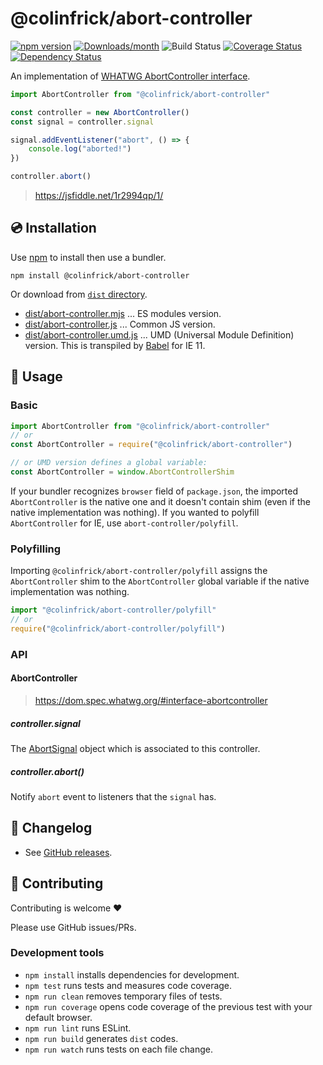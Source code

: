# @colinfrick/abort-controller

[![npm version](https://img.shields.io/npm/v/@colinfrick/abort-controller.svg)](https://www.npmjs.com/package/@colinfrick/abort-controller)
[![Downloads/month](https://img.shields.io/npm/dm/@colinfrick/abort-controller.svg)](http://www.npmtrends.com/@colinfrick/abort-controller)
![Build Status](https://github.com/colinfrick/abort-controller/actions/workflows/test.yml/badge.svg)
[![Coverage Status](https://codecov.io/gh/colinfrick/abort-controller/branch/master/graph/badge.svg)](https://codecov.io/gh/colinfrick/abort-controller)
[![Dependency Status](https://david-dm.org/colinfrick/abort-controller.svg)](https://david-dm.org/colinfrick/abort-controller)

An implementation of [WHATWG AbortController interface](https://dom.spec.whatwg.org/#interface-abortcontroller).

```js
import AbortController from "@colinfrick/abort-controller"

const controller = new AbortController()
const signal = controller.signal

signal.addEventListener("abort", () => {
    console.log("aborted!")
})

controller.abort()
```

> https://jsfiddle.net/1r2994qp/1/

## 💿 Installation

Use [npm](https://www.npmjs.com/) to install then use a bundler.

```
npm install @colinfrick/abort-controller
```

Or download from [`dist` directory](./dist).

- [dist/abort-controller.mjs](dist/abort-controller.mjs) ... ES modules version.
- [dist/abort-controller.js](dist/abort-controller.js) ... Common JS version.
- [dist/abort-controller.umd.js](dist/abort-controller.umd.js) ... UMD (Universal Module Definition) version. This is transpiled by [Babel](https://babeljs.io/) for IE 11.

## 📖 Usage

### Basic

```js
import AbortController from "@colinfrick/abort-controller"
// or
const AbortController = require("@colinfrick/abort-controller")

// or UMD version defines a global variable:
const AbortController = window.AbortControllerShim
```

If your bundler recognizes `browser` field of `package.json`, the imported `AbortController` is the native one and it doesn't contain shim (even if the native implementation was nothing).
If you wanted to polyfill `AbortController` for IE, use `abort-controller/polyfill`.

### Polyfilling

Importing `@colinfrick/abort-controller/polyfill` assigns the `AbortController` shim to the `AbortController` global variable if the native implementation was nothing.

```js
import "@colinfrick/abort-controller/polyfill"
// or
require("@colinfrick/abort-controller/polyfill")
```

### API

#### AbortController

> https://dom.spec.whatwg.org/#interface-abortcontroller

##### controller.signal

The [AbortSignal](https://dom.spec.whatwg.org/#interface-AbortSignal) object which is associated to this controller.

##### controller.abort()

Notify `abort` event to listeners that the `signal` has.

## 📰 Changelog

- See [GitHub releases](https://github.com/colinfrick/abort-controller/releases).

## 🍻 Contributing

Contributing is welcome ❤️

Please use GitHub issues/PRs.

### Development tools

- `npm install` installs dependencies for development.
- `npm test` runs tests and measures code coverage.
- `npm run clean` removes temporary files of tests.
- `npm run coverage` opens code coverage of the previous test with your default browser.
- `npm run lint` runs ESLint.
- `npm run build` generates `dist` codes.
- `npm run watch` runs tests on each file change.
